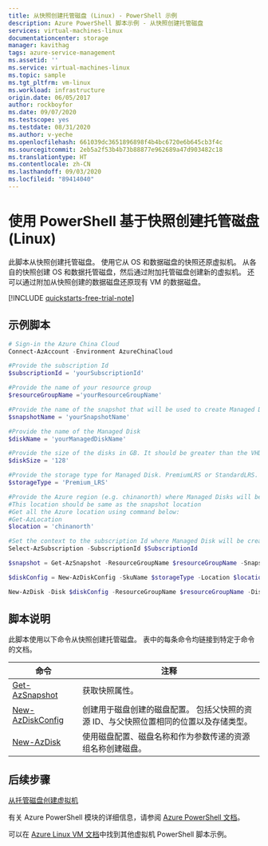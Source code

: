 ```yaml
---
title: 从快照创建托管磁盘 (Linux) - PowerShell 示例
description: Azure PowerShell 脚本示例 - 从快照创建托管磁盘
services: virtual-machines-linux
documentationcenter: storage
manager: kavithag
tags: azure-service-management
ms.assetid: ''
ms.service: virtual-machines-linux
ms.topic: sample
ms.tgt_pltfrm: vm-linux
ms.workload: infrastructure
origin.date: 06/05/2017
author: rockboyfor
ms.date: 09/07/2020
ms.testscope: yes
ms.testdate: 08/31/2020
ms.author: v-yeche
ms.openlocfilehash: 661039dc3651896898f4b4bc6720e6b645cb3f4c
ms.sourcegitcommit: 2eb5a2f53b4b73b88877e962689a47d903482c18
ms.translationtype: HT
ms.contentlocale: zh-CN
ms.lasthandoff: 09/03/2020
ms.locfileid: "89414040"
---
```

# <a name="create-a-managed-disk-from-a-snapshot-with-powershell-linux"></a>使用 PowerShell 基于快照创建托管磁盘 (Linux)

此脚本从快照创建托管磁盘。 使用它从 OS 和数据磁盘的快照还原虚拟机。 从各自的快照创建 OS 和数据托管磁盘，然后通过附加托管磁盘创建新的虚拟机。 还可以通过附加从快照创建的数据磁盘还原现有 VM 的数据磁盘。

[!INCLUDE [quickstarts-free-trial-note](../../../includes/quickstarts-free-trial-note.md)]

<!--[!INCLUDE [cloud-shell-powershell](../../../includes/cloud-shell-powershell.md)]-->

## <a name="sample-script"></a>示例脚本

```powershell
# Sign-in the Azure China Cloud
Connect-AzAccount -Environment AzureChinaCloud

#Provide the subscription Id
$subscriptionId = 'yourSubscriptionId'

#Provide the name of your resource group
$resourceGroupName ='yourResourceGroupName'

#Provide the name of the snapshot that will be used to create Managed Disks
$snapshotName = 'yourSnapshotName'

#Provide the name of the Managed Disk
$diskName = 'yourManagedDiskName'

#Provide the size of the disks in GB. It should be greater than the VHD file size.
$diskSize = '128'

#Provide the storage type for Managed Disk. PremiumLRS or StandardLRS.
$storageType = 'Premium_LRS'

#Provide the Azure region (e.g. chinanorth) where Managed Disks will be located.
#This location should be same as the snapshot location
#Get all the Azure location using command below:
#Get-AzLocation
$location = 'chinanorth'

#Set the context to the subscription Id where Managed Disk will be created
Select-AzSubscription -SubscriptionId $SubscriptionId

$snapshot = Get-AzSnapshot -ResourceGroupName $resourceGroupName -SnapshotName $snapshotName 

$diskConfig = New-AzDiskConfig -SkuName $storageType -Location $location -CreateOption Copy -SourceResourceId $snapshot.Id

New-AzDisk -Disk $diskConfig -ResourceGroupName $resourceGroupName -DiskName $diskName

```

## <a name="script-explanation"></a>脚本说明

此脚本使用以下命令从快照创建托管磁盘。 表中的每条命令均链接到特定于命令的文档。

| 命令 | 注释 |
|---|---|
| [Get-AzSnapshot](https://docs.microsoft.com/powershell/module/az.compute/get-azsnapshot) | 获取快照属性。  |
| [New-AzDiskConfig](https://docs.microsoft.com/powershell/module/az.compute/new-azdiskconfig) | 创建用于磁盘创建的磁盘配置。 包括父快照的资源 ID、与父快照位置相同的位置以及存储类型。  |
| [New-AzDisk](https://docs.microsoft.com/powershell/module/az.compute/new-azdisk) | 使用磁盘配置、磁盘名称和作为参数传递的资源组名称创建磁盘。 |

## <a name="next-steps"></a>后续步骤

[从托管磁盘创建虚拟机](./virtual-machines-linux-powershell-sample-create-vm-from-managed-os-disks.md?toc=%2fvirtual-machines%2fwindows%2ftoc.json)

有关 Azure PowerShell 模块的详细信息，请参阅 [Azure PowerShell 文档](https://docs.microsoft.com/powershell/azure/)。

可以在 [Azure Linux VM 文档](../linux/powershell-samples.md?toc=%2fvirtual-machines%2fwindows%2ftoc.json)中找到其他虚拟机 PowerShell 脚本示例。

<!-- Update_Description: update meta properties, wording update -->

